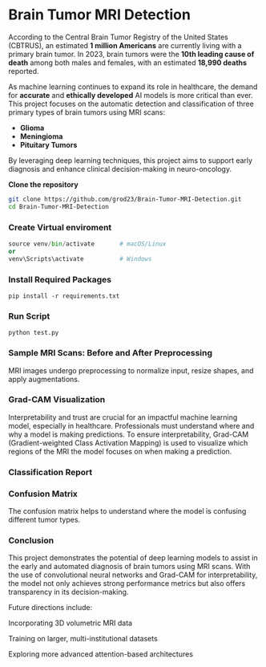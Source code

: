 # Brain Tumor MRI Detection

According to the Central Brain Tumor Registry of the United States (CBTRUS), an estimated **1 million Americans** are currently living with a primary brain tumor. In 2023, brain tumors were the **10th leading cause of death** among both males and females, with an estimated **18,990 deaths** reported.

As machine learning continues to expand its role in healthcare, the demand for **accurate** and **ethically developed** AI models is more critical than ever. This project focuses on the automatic detection and classification of three primary types of brain tumors using MRI scans:

- **Glioma**
- **Meningioma**
- **Pituitary Tumors**

By leveraging deep learning techniques, this project aims to support early diagnosis and enhance clinical decision-making in neuro-oncology.

**Clone the repository**
```bash
git clone https://github.com/grod23/Brain-Tumor-MRI-Detection.git
cd Brain-Tumor-MRI-Detection
```

### Create Virtual enviroment
```python -m venv venv
source venv/bin/activate       # macOS/Linux
or
venv\Scripts\activate          # Windows
```
### Install Required Packages
```
pip install -r requirements.txt
```
### Run Script
```
python test.py
```
### Sample MRI Scans: Before and After Preprocessing
MRI images undergo preprocessing to normalize input, resize shapes, and apply augmentations. 

### Grad-CAM Visualization
Interpretability and trust are crucial for an impactful machine learning model, especially in healthcare. Professionals must understand where and why a model is making predictions. To ensure interpretability, Grad-CAM (Gradient-weighted Class Activation Mapping) is used to visualize which regions of the MRI the model focuses on when making a prediction.

### Classification Report


### Confusion Matrix
The confusion matrix helps to understand where the model is confusing different tumor types.

### Conclusion
This project demonstrates the potential of deep learning models to assist in the early and automated diagnosis of brain tumors using MRI scans. With the use of convolutional neural networks and Grad-CAM for interpretability, the model not only achieves strong performance metrics but also offers transparency in its decision-making.

Future directions include:

Incorporating 3D volumetric MRI data

Training on larger, multi-institutional datasets

Exploring more advanced attention-based architectures
